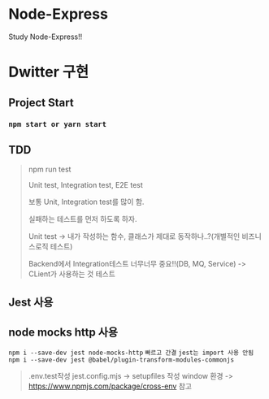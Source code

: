 # Node-Express
Study Node-Express!!

# Dwitter 구현
## Project Start
### `npm start or yarn start`

## TDD
> npm run test
>
> Unit test, Integration test, E2E test
>
> 보통 Unit, Integration test를 많이 함.
>
> 실패하는 테스트를 먼저 하도록 하자.
>
> Unit test -> 내가 작성하는 함수, 클래스가 제대로 동작하나..?(개별적인 비즈니스로직 테스트)
>
> Backend에서 Integration테스트 너무너무 중요!!(DB, MQ, Service) -> CLient가 사용하는 것 테스트

## Jest 사용
## node mocks http 사용
`npm i --save-dev jest node-mocks-http`
`빠르고 간결`
`jest는 import 사용 안됨`
`npm i --save-dev jest @babel/plugin-transform-modules-commonjs`
> .env.test작성
> jest.config.mjs -> setupfiles 작성
> window 환경 -> https://www.npmjs.com/package/cross-env 참고